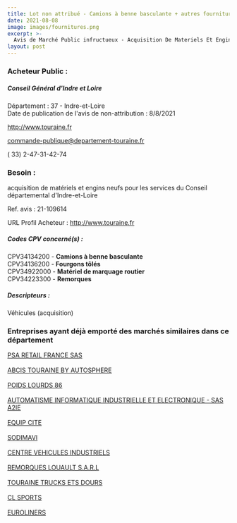 ```yaml
---
title: Lot non attribué - Camions à benne basculante + autres fournitures
date: 2021-08-08
image: images/fournitures.png
excerpt: >-
  Avis de Marché Public infructueux - Acquisition De Materiels Et Engins Neufs Pour Les Services Du Conseil Departemental D'Indre-Et-Loire
layout: post
---
```


### Acheteur Public :
##### Conseil Général d'Indre et Loire
Département : 37 - Indre-et-Loire<br/>
Date de publication de l'avis de non-attribution : 8/8/2021


http://www.touraine.fr

commande-publique@departement-touraine.fr

( 33) 2-47-31-42-74
### Besoin :

acquisition de matériels et engins neufs pour les services du Conseil départemental d'Indre-et-Loire

Ref. avis : 21-109614

URL Profil Acheteur : http://www.touraine.fr

##### Codes CPV concerné(s) :
CPV34134200 - **Camions à benne basculante** <br/>
CPV34136200 - **Fourgons tôlés** <br/>
CPV34922000 - **Matériel de marquage routier** <br/>
CPV34223300 - **Remorques** <br/>

##### Descripteurs :
Véhicules (acquisition) <br/>

### Entreprises ayant déjà emporté des marchés similaires dans ce département
<a href="/entreprise-544/siren-302475041">PSA RETAIL FRANCE SAS</a><br/><br/>
<a href="/entreprise-546/siren-320653017">ABCIS TOURAINE BY AUTOSPHERE</a><br/><br/>
<a href="/entreprise-548/siren-334042637">POIDS LOURDS 86</a><br/><br/>
<a href="/entreprise-550/siren-351768676">AUTOMATISME INFORMATIQUE INDUSTRIELLE ET ELECTRONIQUE - SAS A2IE</a><br/><br/>
<a href="/entreprise-552/siren-383446721">EQUIP CITE</a><br/><br/>
<a href="/entreprise-553/siren-385100912">SODIMAVI</a><br/><br/>
<a href="/entreprise-555/siren-401172259">CENTRE VEHICULES INDUSTRIELS</a><br/><br/>
<a href="/entreprise-557/siren-412001901">REMORQUES LOUAULT S.A.R.L</a><br/><br/>
<a href="/entreprise-562/siren-448992271">TOURAINE TRUCKS ETS DOURS</a><br/><br/>
<a href="/entreprise-565/siren-488144007">CL SPORTS</a><br/><br/>
<a href="/entreprise-575/siren-779855543">EUROLINERS</a><br/><br/>
